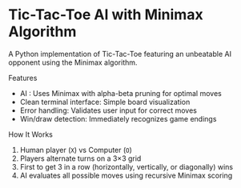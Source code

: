 # Tic-Tac-Toe AI with Minimax Algorithm

A Python implementation of Tic-Tac-Toe featuring an unbeatable AI opponent using the Minimax algorithm. 

Features
- AI : Uses Minimax with alpha-beta pruning for optimal moves
- Clean terminal interface: Simple board visualization
- Error handling: Validates user input for correct moves
- Win/draw detection: Immediately recognizes game endings

 How It Works
1. Human player (`X`) vs Computer (`O`)
2. Players alternate turns on a 3×3 grid
3. First to get 3 in a row (horizontally, vertically, or diagonally) wins
4. AI evaluates all possible moves using recursive Minimax scoring


